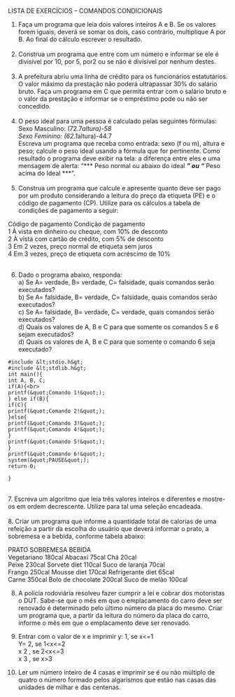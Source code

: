 LISTA DE EXERCÍCIOS – COMANDOS CONDICIONAIS<br>

1. Faça um programa que leia dois valores inteiros A e B. Se os valores forem iguais, deverá se somar os dois, caso contrário,
multiplique A por B. Ao final do cálculo escrever o resultado.<br><br>
2. Construa um programa que entre com um número e informar se ele é divisível por 10, por 5, por2 ou se não é divisível por
nenhum destes.<br><br>
3. A prefeitura abriu uma linha de crédito para os funcionários estatutários. O valor máximo da prestação não poderá ultrapassar
30% do salário bruto. Faça um programa em C que permita entrar com o salário bruto e o valor da prestação e informar se o
empréstimo pode ou não ser concedido.<br><br>
4. O peso ideal para uma pessoa é calculado pelas seguintes fórmulas:<br>
Sexo Masculino: (72.7*altura)-58<br>
Sexo Feminino: (62.1*altura)-44.7<br>
Escreva um programa que receba como entrada: sexo (f ou m), altura e peso; calcule o peso ideal usando a fórmula que for
pertinente. Como resultado o programa deve exibir na tela: a diferença entre eles e uma mensagem de alerta:
“*** Peso normal ou abaixo do ideal ***” ou “*** Peso acima do Ideal ***”.<br><br>
5. Construa um programa que calcule e apresente quanto deve ser pago por um produto considerando a leitura do preço da
etiqueta (PE) e o código de pagamento (CP). Utilize para os cálculos a tabela de condições de pagamento a seguir:<br>

Código de pagamento Condição de pagamento<br>
1 À vista em dinheiro ou cheque, com 10% de desconto<br>
2 À vista com cartão de crédito, com 5% de desconto<br>
3 Em 2 vezes, preço normal de etiqueta sem juros<br>
4 Em 3 vezes, preço de etiqueta com acréscimo de 10%<br><br>

6. Dado o programa abaixo, responda:<br>
a) Se A= verdade, B= verdade, C= falsidade, quais comandos serão executados?<br>
b) Se A= falsidade, B= verdade, C= falsidade, quais comandos serão executados?<br>
c) Se A= falsidade, B= verdade, C= verdade, quais comandos serão executados?<br>
d) Quais os valores de A, B e C para que somente os comandos 5 e 6 sejam executados?<br>
d) Quais os valores de A, B e C para que somente o comando 6 seja executado?<br>

```
#include &lt;stdio.h&gt;
#include &lt;stdlib.h&gt;
int main(){
int A, B, C;
if(A){<br>
printf(&quot;Comando 1!&quot;);
} else if(B){
if(C){
printf(&quot;Comando 2!&quot;);
}else{
printf(&quot;Comando 3!&quot;);
printf(&quot;Comando 4!&quot;);
}
printf(&quot;Comando 5!&quot;);
}
printf(&quot;Comando 6!&quot;);
system(&quot;PAUSE&quot;);
return 0;

}
```
<br>
7. Escreva um algoritmo que leia três valores inteiros e diferentes e mostre-os em ordem decrescente. Utilize para tal uma seleção
encadeada.<br><br>
8. Criar um programa que informe a quantidade total de calorias de uma refeição a partir da escolha do usuário que deverá
informar o prato, a sobremesa e a bebida, conforme tabela abaixo:<br>

PRATO SOBREMESA BEBIDA<br>
Vegetariano 180cal Abacaxi 75cal Chá 20cal<br>
Peixe 230cal Sorvete diet 110cal Suco de laranja 70cal<br>
Frango 250cal Mousse diet 170cal Refrigerante diet 65cal<br>
Carne 350cal Bolo de chocolate 200cal Suco de melão 100cal<br>

8. A polícia rodoviária resolveu fazer cumprir a lei e cobrar dos motoristas o DUT. Sabe-se que o mês em que o emplacamento do
carro deve ser renovado é determinado pelo último número da placa do mesmo. Criar um programa que, a partir da leitura do
número da placa do carro, informe o mês em que o emplacamento deve ser renovado.<br>
9. Entrar com o valor de x e imprimir y:
1, se x&lt;=1<br>
Y= 2, se 1&lt;x&lt;=2<br>
x 2 , se 2&lt;x&lt;=3<br>
x 3 , se x&gt;3<br>

10. Ler um número inteiro de 4 casas e imprimir se é ou não múltiplo de quatro o número formado pelos algarismos que estão nas
casas das unidades de milhar e das centenas.<br><br>